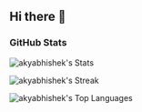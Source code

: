 ## Hi there 👋

### GitHub Stats
![akyabhishek's Stats](https://github-readme-stats.vercel.app/api?username=akyabhishek&theme=dark&show_icons=true&hide_border=true&count_private=true)

![akyabhishek's Streak](https://github-readme-streak-stats.herokuapp.com/?user=akyabhishek&theme=dark&hide_border=true)

![akyabhishek's Top Languages](https://github-readme-stats.vercel.app/api/top-langs/?username=akyabhishek&theme=dark&show_icons=true&hide_border=true&layout=compact)

<!--
**akyabhishek/akyabhishek** is a ✨ _special_ ✨ repository because its `README.md` (this file) appears on your GitHub profile.

Here are some ideas to get you started:

- 🔭 I’m currently working on ...
- 🌱 I’m currently learning ...
- 👯 I’m looking to collaborate on ...
- 🤔 I’m looking for help with ...
- 💬 Ask me about ...
- 📫 How to reach me: ...
- 😄 Pronouns: ...
- ⚡ Fun fact: ...
-->
